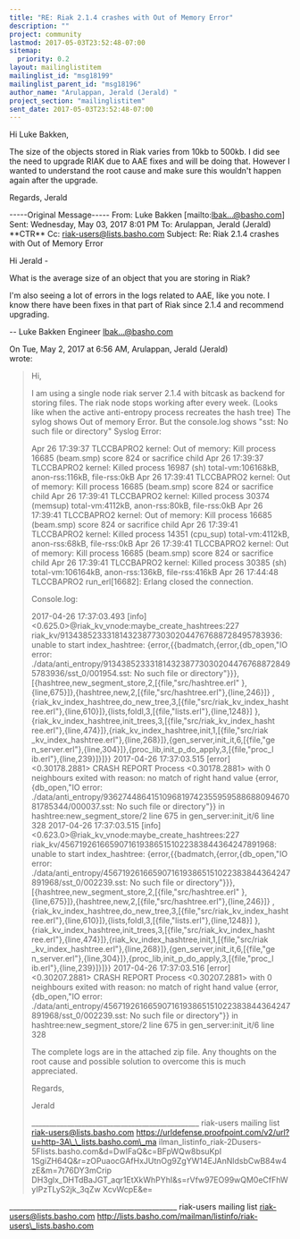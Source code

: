 ```yaml
---
title: "RE: Riak 2.1.4 crashes with Out of Memory Error"
description: ""
project: community
lastmod: 2017-05-03T23:52:48-07:00
sitemap:
  priority: 0.2
layout: mailinglistitem
mailinglist_id: "msg18199"
mailinglist_parent_id: "msg18196"
author_name: "Arulappan, Jerald (Jerald) "
project_section: "mailinglistitem"
sent_date: 2017-05-03T23:52:48-07:00
---
```



Hi Luke Bakken,

The size of the objects stored in Riak varies from 10kb to 500kb.
I did see the need to upgrade RIAK due to AAE fixes and will be doing that.
However I wanted to understand the root cause and make sure this wouldn't 
happen again after the upgrade.

Regards,
Jerald 

-----Original Message-----
From: Luke Bakken [mailto:lbak...@basho.com] 
Sent: Wednesday, May 03, 2017 8:01 PM
To: Arulappan, Jerald (Jerald) \*\*CTR\*\* 
Cc: riak-users@lists.basho.com
Subject: Re: Riak 2.1.4 crashes with Out of Memory Error

Hi Jerald -

What is the average size of an object that you are storing in Riak?

I'm also seeing a lot of errors in the logs related to AAE, like you note. I 
know there have been fixes in that part of Riak since 2.1.4 and recommend 
upgrading.

--
Luke Bakken
Engineer
lbak...@basho.com


On Tue, May 2, 2017 at 6:56 AM, Arulappan, Jerald (Jerald)  
wrote:
> Hi,
>
> I am using a single node riak server 2.1.4 with bitcask as backend for 
> storing files.
> The riak node stops working after every week. (Looks like when the 
> active anti-entropy process recreates the hash tree) The sylog shows 
> Out of memory Error. But the console.log shows "sst: No such file or 
> directory"
> Syslog Error:
>
> Apr 26 17:39:37 TLCCBAPRO2 kernel: Out of memory: Kill process 16685
> (beam.smp) score 824 or sacrifice child Apr 26 17:39:37 TLCCBAPRO2 
> kernel: Killed process 16987 (sh) total-vm:106168kB, anon-rss:116kB, 
> file-rss:0kB Apr 26 17:39:41 TLCCBAPRO2 kernel: Out of memory: Kill 
> process 16685
> (beam.smp) score 824 or sacrifice child Apr 26 17:39:41 TLCCBAPRO2 
> kernel: Killed process 30374 (memsup) total-vm:4112kB, anon-rss:80kB, 
> file-rss:0kB Apr 26 17:39:41 TLCCBAPRO2 kernel: Out of memory: Kill 
> process 16685
> (beam.smp) score 824 or sacrifice child Apr 26 17:39:41 TLCCBAPRO2 
> kernel: Killed process 14351 (cpu\_sup) total-vm:4112kB, anon-rss:68kB, 
> file-rss:0kB Apr 26 17:39:41 TLCCBAPRO2 kernel: Out of memory: Kill 
> process 16685
> (beam.smp) score 824 or sacrifice child Apr 26 17:39:41 TLCCBAPRO2 
> kernel: Killed process 30385 (sh) total-vm:106164kB, anon-rss:136kB, 
> file-rss:416kB Apr 26 17:44:48 TLCCBAPRO2 run\_erl[16682]: Erlang 
> closed the connection.
>
> Console.log:
>
> 2017-04-26 17:37:03.493 [info]
> <0.625.0>@riak\_kv\_vnode:maybe\_create\_hashtrees:227
> riak\_kv/91343852333181432387730302044767688728495783936: unable to 
> start
> index\_hashtree: {error,{{badmatch,{error,{db\_open,"IO error:
> ./data/anti\_entropy/91343852333181432387730302044767688728495783936/sst\_0/001954.sst:
> No such file or
> directory"}}},[{hashtree,new\_segment\_store,2,[{file,"src/hashtree.erl"
> },{line,675}]},{hashtree,new,2,[{file,"src/hashtree.erl"},{line,246}]}
> ,{riak\_kv\_index\_hashtree,do\_new\_tree,3,[{file,"src/riak\_kv\_index\_hasht
> ree.erl"},{line,610}]},{lists,foldl,3,[{file,"lists.erl"},{line,1248}]
> },{riak\_kv\_index\_hashtree,init\_trees,3,[{file,"src/riak\_kv\_index\_hasht
> ree.erl"},{line,474}]},{riak\_kv\_index\_hashtree,init,1,[{file,"src/riak
> \_kv\_index\_hashtree.erl"},{line,268}]},{gen\_server,init\_it,6,[{file,"ge
> n\_server.erl"},{line,304}]},{proc\_lib,init\_p\_do\_apply,3,[{file,"proc\_l
> ib.erl"},{line,239}]}]}}
> 2017-04-26 17:37:03.515 [error] <0.30178.2881> CRASH REPORT Process 
> <0.30178.2881> with 0 neighbours exited with reason: no match of right 
> hand value {error,{db\_open,"IO error:
> ./data/anti\_entropy/936274486415109681974235595958868809467081785344/000037.sst:
> No such file or directory"}} in hashtree:new\_segment\_store/2 line 675 
> in
> gen\_server:init\_it/6 line 328
> 2017-04-26 17:37:03.515 [info]
> <0.623.0>@riak\_kv\_vnode:maybe\_create\_hashtrees:227
> riak\_kv/45671926166590716193865151022383844364247891968: unable to 
> start
> index\_hashtree: {error,{{badmatch,{error,{db\_open,"IO error:
> ./data/anti\_entropy/45671926166590716193865151022383844364247891968/sst\_0/002239.sst:
> No such file or
> directory"}}},[{hashtree,new\_segment\_store,2,[{file,"src/hashtree.erl"
> },{line,675}]},{hashtree,new,2,[{file,"src/hashtree.erl"},{line,246}]}
> ,{riak\_kv\_index\_hashtree,do\_new\_tree,3,[{file,"src/riak\_kv\_index\_hasht
> ree.erl"},{line,610}]},{lists,foldl,3,[{file,"lists.erl"},{line,1248}]
> },{riak\_kv\_index\_hashtree,init\_trees,3,[{file,"src/riak\_kv\_index\_hasht
> ree.erl"},{line,474}]},{riak\_kv\_index\_hashtree,init,1,[{file,"src/riak
> \_kv\_index\_hashtree.erl"},{line,268}]},{gen\_server,init\_it,6,[{file,"ge
> n\_server.erl"},{line,304}]},{proc\_lib,init\_p\_do\_apply,3,[{file,"proc\_l
> ib.erl"},{line,239}]}]}}
> 2017-04-26 17:37:03.516 [error] <0.30207.2881> CRASH REPORT Process 
> <0.30207.2881> with 0 neighbours exited with reason: no match of right 
> hand value {error,{db\_open,"IO error:
> ./data/anti\_entropy/45671926166590716193865151022383844364247891968/sst\_0/002239.sst:
> No such file or directory"}} in hashtree:new\_segment\_store/2 line 675 
> in
> gen\_server:init\_it/6 line 328
>
>
>
> The complete logs are in the attached zip file. Any thoughts on the 
> root cause and possible solution to overcome this is much appreciated.
>
>
>
> Regards,
>
> Jerald
>
>
>
>
> \_\_\_\_\_\_\_\_\_\_\_\_\_\_\_\_\_\_\_\_\_\_\_\_\_\_\_\_\_\_\_\_\_\_\_\_\_\_\_\_\_\_\_\_\_\_\_
> riak-users mailing list
> riak-users@lists.basho.com
> https://urldefense.proofpoint.com/v2/url?u=http-3A\_\_lists.basho.com\_ma
> ilman\_listinfo\_riak-2Dusers-5Flists.basho.com&d=DwIFaQ&c=BFpWQw8bsuKpl
> 1SgiZH64Q&r=zOPuaocGAfHxJUtnOg9ZgYW14EJAnNldsbCwB84w4zE&m=7t76DY3mCrip
> DH3glx\_DHTdBaJGT\_aqr1EtXkWhPYhI&s=rVfw97EO99wQM0eCfFhWyIPzTLyS2jk\_3qZw
> XcvWcpE&e=
>

\_\_\_\_\_\_\_\_\_\_\_\_\_\_\_\_\_\_\_\_\_\_\_\_\_\_\_\_\_\_\_\_\_\_\_\_\_\_\_\_\_\_\_\_\_\_\_
riak-users mailing list
riak-users@lists.basho.com
http://lists.basho.com/mailman/listinfo/riak-users\_lists.basho.com

